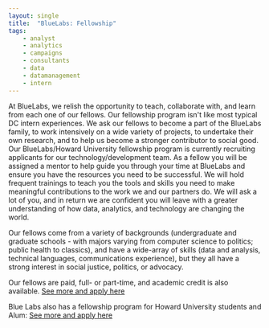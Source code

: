 ```yaml
---
layout: single
title:  "BlueLabs: Fellowship"
tags: 
    - analyst
    - analytics
    - campaigns
    - consultants
    - data
    - datamanagement
    - intern
---
```

At BlueLabs, we relish the opportunity to teach, collaborate with, and learn from each one of our fellows. Our fellowship program isn't like most typical DC intern experiences. We ask our fellows to become a part of the BlueLabs family, to work intensively on a wide variety of projects, to undertake their own research, and to help us become a stronger contributor to social good. Our BlueLabs/Howard University fellowship program is currently recruiting applicants for our technology/development team. As a fellow you will be assigned a mentor to help guide you through your time at BlueLabs and ensure you have the resources you need to be successful. We will hold frequent trainings to teach you the tools and skills you need to make meaningful contributions to the work we and our partners do. We will ask a lot of you, and in return we are confident you will leave with a greater understanding of how data, analytics, and technology are changing the world.

Our fellows come from a variety of backgrounds (undergraduate and graduate schools - with majors varying from computer science to politics; public health to classics), and have a wide-array of skills (data and analysis, technical languages, communications experience), but they all have a strong interest in social justice, politics, or advocacy.

Our fellows are paid, full- or part-time, and academic credit is also available.
[See more and apply here](https://jobs.lever.co/bluelabs/880f9964-cff5-48ca-8052-ef2cdd2cde79)

Blue Labs also has a fellowship program for Howard University students and Alum:
[See more and apply here](https://jobs.lever.co/bluelabs/18c4c034-33b1-45be-b36a-b81bd5ae5dbe)
